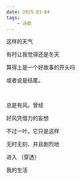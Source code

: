 ```yaml
---
date: 2025-03-04
tags:
	- 诗歌
---
```

这样的天气

有时让我觉得还是冬天

算得上是一个好故事的开头吗

或者说是结尾。

<br/>

总是有风。曾经

好风凭借力的妄想

不过一叶。它只是这样

无时无刻、并且剧烈地

进入 （穿透）

我的生活